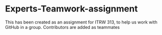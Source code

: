 # Experts-Teamwork-assignment
This has been created as an assignment for ITRW 313, to help us work with GitHub in a group. Contributors are added as teammates
